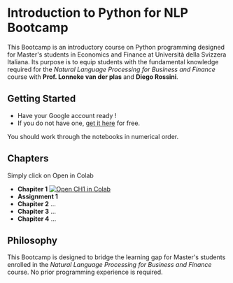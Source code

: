 # Introduction to Python for NLP Bootcamp 
This Bootcamp is an introductory course on Python programming designed for Master's students in Economics and Finance at Università della Svizzera Italiana. 
Its purpose is to equip students with the fundamental knowledge required for the *Natural Language Processing for Business and Finance* course with **Prof. Lonneke van der plas** and **Diego Rossini**.
## Getting Started
* Have your Google account ready !
* If you do not have one, [get it here](https://support.google.com/mail/answer/56256?hl=en) for free. 

You should work through the notebooks in numerical order.
## Chapters
Simply click on Open in Colab
* **Chapiter 1**  [![Open CH1 in Colab](https://colab.research.google.com/assets/colab-badge.svg)](https://colab.research.google.com/drive/1dVcMjR_mZHIwranCjkBNbq6vXM4Uj_p-?usp=sharing)
* **Assignment 1** 
* **Chapiter 2**  ...
* **Chapiter 3**  ...
* **Chapiter 4** ...

## Philosophy
This Bootcamp is designed to bridge the learning gap for Master's students enrolled in the *Natural Language Processing for Business and Finance* course. 
No prior programming experience is required.
